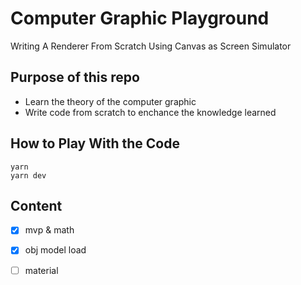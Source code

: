 # Computer Graphic Playground

Writing A Renderer From Scratch Using Canvas as Screen Simulator


## Purpose of this repo

 - Learn the theory of the computer graphic
 - Write code from scratch to enchance the knowledge learned

## How to Play With the Code

```
yarn
yarn dev
```

## Content

- [x] mvp & math
- [x] obj model load
- [ ] material


